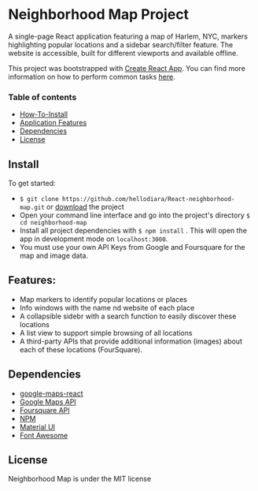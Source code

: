 # Neighborhood Map Project

A single-page React application featuring a map of Harlem, NYC, markers highlighting popular locations and a sidebar search/filter feature. The website is accessible, built for different viewports and available offline.

This project was bootstrapped with [Create React App](https://github.com/facebookincubator/create-react-app). You can find more information on how to perform common tasks [here](https://github.com/facebookincubator/create-react-app/blob/master/packages/react-scripts/template/README.md).



### Table of contents
* [How-To-Install](#install)
* [Application Features](#features)
* [Dependencies](#dependencies)
* [License](#license)

## Install

To get started:

* `$ git clone https://github.com/hellodiara/React-neighborhood-map.git` or [download](_https://github.com/hellodiara/React-neighborhood-map/archive/master.zip) the project
* Open your command line interface and go into the project's directory `$ cd neighborhood-map`
* Install all project dependencies with `$ npm install` . This will open the app in development mode on `localhost:3000`.
* You must use your own API Keys from Google and Foursquare for the map and image data.

## Features:
* Map markers to identify popular locations or places
* Info windows with the name nd website of each place
* A collapsible sidebr with a search function to easily discover these locations
* A list view to support simple browsing of all locations
* A third-party APIs that provide additional information (images) about each of these locations (FourSquare).

## Dependencies

* [google-maps-react](https://github.com/fullstackreact/google-maps-react)
* [Google Maps API](https://developers.google.com/maps/documentation/)
* [Foursquare API](https://developer.foursquare.com/)
* [NPM](https://www.npmjs.com/)
* [Material UI](https://material-ui.com/getting-started/installation/)
* [Font Awesome](https://www.npmjs.com/package/@fortawesome/react-fontawesome)


## License
Neighborhood Map is under the MIT license